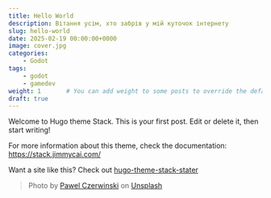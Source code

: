 ```yaml
---
title: Hello World
description: Вітання усім, хто забрів у мій куточок інтернету
slug: hello-world
date: 2025-02-19 00:00:00+0000
image: cover.jpg
categories:
    - Godot
tags:
    - godot
    - gamedev 
weight: 1       # You can add weight to some posts to override the default sorting (date descending)
draft: true
---
```


Welcome to Hugo theme Stack. This is your first post. Edit or delete it, then start writing!

For more information about this theme, check the documentation: https://stack.jimmycai.com/

Want a site like this? Check out [hugo-theme-stack-stater](https://github.com/CaiJimmy/hugo-theme-stack-starter)

> Photo by [Pawel Czerwinski](https://unsplash.com/@pawel_czerwinski) on [Unsplash](https://unsplash.com/)
